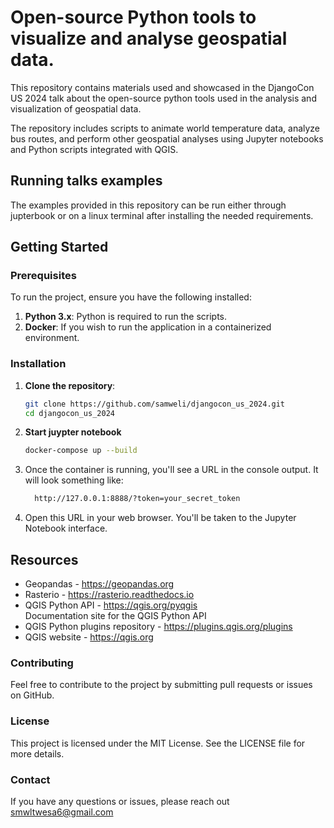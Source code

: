# Open-source Python tools to visualize and analyse geospatial data.

This repository contains materials used and showcased in the DjangoCon US 2024 talk about
the open-source python tools used in the analysis and visualization of geospatial data.

The repository includes scripts to animate world temperature data, analyze bus routes, and perform other geospatial analyses using Jupyter notebooks and Python scripts integrated with QGIS.


## Running talks examples

The examples provided in this repository can be run either through jupterbook or on a linux terminal 
after installing the needed requirements.


## Getting Started

### Prerequisites

To run the project, ensure you have the following installed:

1. **Python 3.x**: Python is required to run the scripts.
3. **Docker**: If you wish to run the application in a containerized environment.

### Installation

1. **Clone the repository**:
   ```bash
   git clone https://github.com/samweli/djangocon_us_2024.git
   cd djangocon_us_2024
2. **Start juypter notebook**
   ```bash
   docker-compose up --build
3. Once the container is running, you'll see a URL in the console output. It will look something like:
    ```bash 
      http://127.0.0.1:8888/?token=your_secret_token 
    ```
4. Open this URL in your web browser. You'll be taken to the Jupyter Notebook interface.


## Resources 
- Geopandas - https://geopandas.org
- Rasterio - https://rasterio.readthedocs.io
- QGIS Python API - https://qgis.org/pyqgis <br>
  Documentation site for the QGIS Python API
- QGIS Python plugins repository -  https://plugins.qgis.org/plugins
- QGIS website - https://qgis.org

### Contributing
Feel free to contribute to the project by submitting pull requests or issues on GitHub.


### License
This project is licensed under the MIT License. See the LICENSE file for more details.

### Contact
If you have any questions or issues, please reach out smwltwesa6@gmail.com